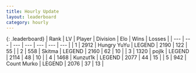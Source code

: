```yaml
---
title: Hourly Update
layout: leaderboard
category: hourly
---
```


{: .leaderboard}
| Rank | LV | Player | Division | Elo | Wins | Losses |
| --- | --- | --- | --- | --- | --- | --- |
| <span data-change="1">1</span> | 2912 | <span title="ID: 164871">Hungry YuYu</span> | LEGEND | <span data-change="30">2190</span> | <span data-change="7">122</span> | <span data-change="0">55</span> |
| <span data-change="-1">2</span> | 558 | <span title="ID: 402846">Skitma</span> | LEGEND | <span data-change="0">2160</span> | <span data-change="0">62</span> | <span data-change="0">10</span> |
| <span data-change="0">3</span> | 1320 | <span title="ID: 4783">pojlk</span> | LEGEND | <span data-change="-8">2114</span> | <span data-change="1">48</span> | <span data-change="1">10</span> |
| <span data-change="1">4</span> | 1468 | <span title="ID: 392407">Kunzut1k</span> | LEGEND | <span data-change="10">2077</span> | <span data-change="2">44</span> | <span data-change="0">15</span> |
| <span data-change="-1">5</span> | 942 | <span title="ID: 498323">Count Murko</span> | LEGEND | <span data-change="0">2076</span> | <span data-change="0">37</span> | <span data-change="0">13</span> |